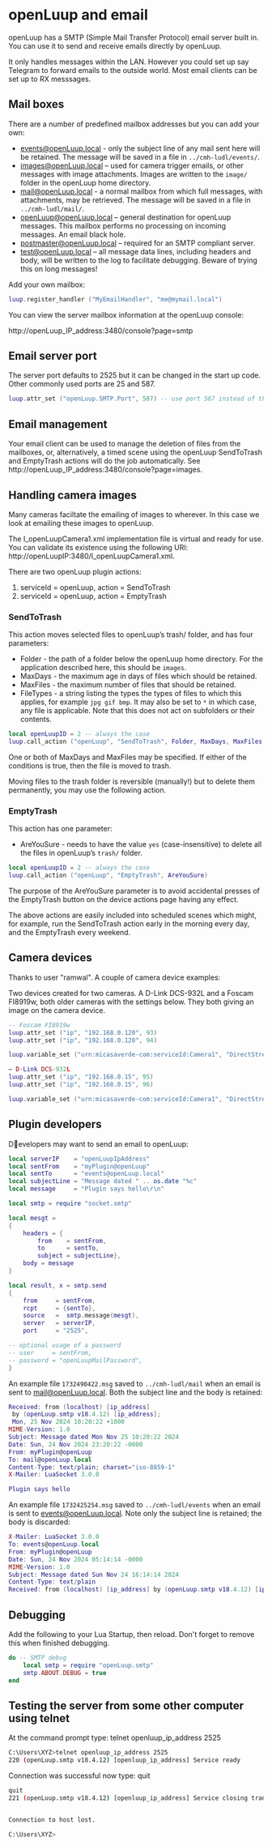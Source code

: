 # openLuup and email

openLuup has a SMTP (Simple Mail Transfer Protocol) email server built in. You can use it to send and receive emails directly by openLuup.

It only handles messages within the LAN. However you could set up say Telegram to forward emails to the outside world. Most email clients can be set up to RX messsages.

## Mail boxes
There are a number of predefined mailbox addresses but you can add your own:

- events@openLuup.local - only the subject line of any mail sent here will be retained. The message will be saved in a file in `../cmh-ludl/events/`.
- images@openLuup.local – used for camera trigger emails, or other messages with image attachments. Images are written to the `image/` folder in the openLuup home directory.
- mail@openLuup.local - a normal mailbox from which full messages, with attachments, may be retrieved. The message will be saved in a file in `../cmh-ludl/mail/`.
- openLuup@openLuup.local – general destination for openLuup messages. This mailbox performs no processing on incoming messages. An email black hole.
- postmaster@openLuup.local – required for an SMTP compliant server.
- test@openLuup.local – all message data lines, including headers and body, will be written to the log to facilitate debugging. Beware of trying this on long messages!

Add your own mailbox:

```lua
luup.register_handler ("MyEmailHandler", "me@mymail.local")
```

You can view the server mailbox information at the openLuup console:

http://openLuup_IP_address:3480/console?page=smtp

## Email server port
The server port defaults to 2525 but it can be changed in the start up code. Other commonly used ports are 25 and 587.

```lua
luup.attr_set ("openLuup.SMTP.Port", 587) -- use port 587 instead of the 2525 default
```

## Email management
Your email client can be used to manage the deletion of files from the mailboxes, or, alternatively, a timed scene using the openLuup SendToTrash and EmptyTrash actions will do the job automatically.
See http://openLuup_IP_address:3480/console?page=images.

## Handling camera images
Many cameras faciltate the emailing of images to wherever. In this case we look at emailing these images to openLuup.

The I_openLuupCamera1.xml implementation file is virtual and ready for use. You can validate its existence using the following URl: http://openLuupIP:3480/I_openLuupCamera1.xml.

There are two openLuup plugin actions:
1. serviceId = openLuup, action = SendToTrash
2. serviceId = openLuup, action = EmptyTrash

### SendToTrash
This action moves selected files to openLuup’s trash/ folder, and has four parameters:

- Folder - the path of a folder below the openLuup home directory. For the application described here, this should be `images`.
- MaxDays - the maximum age in days of files which should be retained.
- MaxFiles - the maximum number of files that should be retained.
- FileTypes - a string listing the types the types of files to which this applies, for example `jpg gif bmp`. It may also be set to `*` in which case, any file is applicable. Note that this does not act on subfolders or their contents.

```lua
local openLuupID = 2 -- always the case
luup.call_action ("openLuup", "SendToTrash", Folder, MaxDays, MaxFiles, FileTypes)
```

One or both of MaxDays and MaxFiles may be specified. If either of the conditions is true, then the file is moved to trash.

Moving files to the trash folder is reversible (manually!) but to delete them permanently, you may use the following action.

### EmptyTrash
This action has one parameter:
- AreYouSure - needs to have the value `yes` (case-insensitive) to delete all the files in openLuup’s `trash/` folder.

```lua
local openLuupID = 2 -- always the case
luup.call_action ("openLuup", "EmptyTrash", AreYouSure)
```

The purpose of the AreYouSure parameter is to avoid accidental presses of the EmptyTrash button on the device actions page having any effect.

The above actions are easily included into scheduled scenes which might, for example, run the SendToTrash action early in the morning every day, and the EmptyTrash every weekend.

## Camera devices
Thanks to user "ramwal". A couple of camera device examples:

Two devices created for two cameras. A D-Link DCS-932L and a Foscam FI8919w, both older cameras with the settings below. They both giving an image on the camera device.

```lua
-- Foscam FI8919w
luup.attr_set ("ip", "192.168.0.120", 93)
luup.attr_set ("ip", "192.168.0.120", 94)

luup.variable_set ("urn:micasaverde-com:serviceId:Camera1", "DirectStreamingURL", "/videostream.cgi?user=ramwal&pwd=xxx", 93)

– D-Link DCS-932L
luup.attr_set ("ip", "192.168.0.15", 95)
luup.attr_set ("ip", "192.168.0.15", 96)

luup.variable_set ("urn:micasaverde-com:serviceId:Camera1", "DirectStreamingURL", "/mjpeg.cgi?usr=admin&pwd=xxx", 95)
```

## Plugin developers
Developers may want to send an email to openLuup:

```lua
local serverIP    = "openLuupIpAddress"
local sentFrom    = "myPlugin@openLuup"
local sentTo      = "events@openLuup.local"
local subjectLine = "Message dated " .. os.date "%c"
local message     = "Plugin says hello\r\n"

local smtp = require "socket.smtp"

local mesgt =
{
    headers = {
        from    = sentFrom,
        to      = sentTo,
        subject = subjectLine},
    body = message
}

local result, x = smtp.send
{
    from     = sentFrom,
    rcpt     = {sentTo},
    source   =  smtp.message(mesgt),
    server   = serverIP,
    port     = "2525",

-- optional usage of a password
-- user     = sentFrom,
-- password = "openLuupMailPassword",
}
```

An example file `1732490422.msg` saved to `../cmh-ludl/mail` when an email is sent to mail@openLuup.local. Both the subject line and the body is retained:

```lua
Received: from (localhost) [ip_address]
 by (openLuup.smtp v18.4.12) [ip_address];
 Mon, 25 Nov 2024 10:20:22 +1000
MIME-Version: 1.0
Subject: Message dated Mon Nov 25 10:20:22 2024
Date: Sun, 24 Nov 2024 23:20:22 -0000
From: myPlugin@openLuup
To: mail@openLuup.local
Content-Type: text/plain; charset="iso-8859-1"
X-Mailer: LuaSocket 3.0.0

Plugin says hello

```

An example file `1732425254.msg` saved to `../cmh-ludl/events` when an email is sent to events@openLuup.local. Note only the subject line is retained; the body is discarded:

```lua
X-Mailer: LuaSocket 3.0.0
To: events@openLuup.local
From: myPlugin@openLuup
Date: Sun, 24 Nov 2024 05:14:14 -0000
MIME-Version: 1.0
Subject: Message dated Sun Nov 24 16:14:14 2024
Content-Type: text/plain
Received: from (localhost) [ip_address] by (openLuup.smtp v18.4.12) [ip_address]; Sun, 24 Nov 2024 16:14:14 +1000
```
## Debugging
Add the following to your Lua Startup, then reload. Don't forget to remove this when finished debugging.

```lua
do -- SMTP debug
    local smtp = require "openLuup.smtp"
    smtp.ABOUT.DEBUG = true
end
```

## Testing the server from some other computer using telnet
At the command prompt type: telnet openluup_ip_address 2525

```bash
C:\Users\XYZ>telnet openluup_ip_address 2525
220 (openLuup.smtp v18.4.12) [openluup_ip_address] Service ready
```

Connection was successful now type: quit

```bash
quit
221 (openLuup.smtp v18.4.12) [openluup_ip_address] Service closing transmission channel


Connection to host lost.

C:\Users\XYZ>
```
